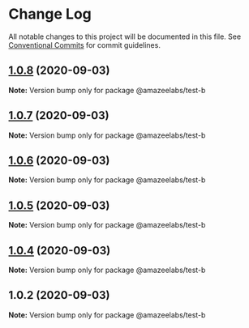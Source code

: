 # Change Log

All notable changes to this project will be documented in this file.
See [Conventional Commits](https://conventionalcommits.org) for commit guidelines.

## [1.0.8](https://github.com/AmazeeLabs/silverback-mono/compare/@amazeelabs/test-b@1.0.7...@amazeelabs/test-b@1.0.8) (2020-09-03)

**Note:** Version bump only for package @amazeelabs/test-b





## [1.0.7](https://github.com/AmazeeLabs/silverback-mono/compare/@amazeelabs/test-b@1.0.6...@amazeelabs/test-b@1.0.7) (2020-09-03)

**Note:** Version bump only for package @amazeelabs/test-b





## [1.0.6](https://github.com/AmazeeLabs/silverback-mono/compare/@amazeelabs/test-b@1.0.5...@amazeelabs/test-b@1.0.6) (2020-09-03)

**Note:** Version bump only for package @amazeelabs/test-b





## [1.0.5](https://github.com/AmazeeLabs/silverback-mono/compare/@amazeelabs/test-b@1.0.4...@amazeelabs/test-b@1.0.5) (2020-09-03)

**Note:** Version bump only for package @amazeelabs/test-b





## [1.0.4](https://github.com/AmazeeLabs/silverback-mono/compare/@amazeelabs/test-b@1.0.2...@amazeelabs/test-b@1.0.4) (2020-09-03)

**Note:** Version bump only for package @amazeelabs/test-b





## 1.0.2 (2020-09-03)

**Note:** Version bump only for package @amazeelabs/test-b
